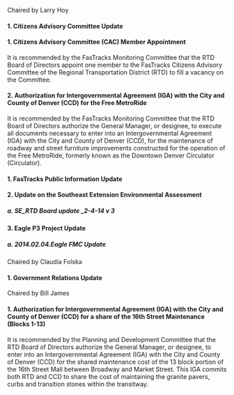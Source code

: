 Chaired by Larry Hoy

#### 1. Citizens Advisory Committee Update

#### 1. Citizens Advisory Committee (CAC) Member Appointment

It is recommended by the FasTracks Monitoring Committee that the RTD Board of Directors appoint one member to the FasTracks Citizens Advisory Committee of the Regional Transportation District (RTD) to fill a vacancy on the Committee.

#### 2. Authorization for Intergovernmental Agreement (IGA) with the City and County of Denver (CCD) for the Free MetroRide

It is recommended by the FasTracks Monitoring Committee that the RTD Board of Directors authorize the General Manager, or designee, to execute all documents necessary to enter into an Intergovernmental Agreement (IGA) with the City and County of Denver (CCD), for the maintenance of roadway and street furniture improvements constructed for the operation of the Free MetroRide, formerly known as the Downtown Denver Circulator (Circulator).

#### 1. FasTracks Public Information Update

#### 2. Update on the Southeast Extension Environmental Assessment

##### a. SE_RTD Board update _2-4-14 v 3

#### 3. Eagle P3 Project Update

##### a. 2014.02.04.Eagle FMC Update

Chaired by Claudia Folska

#### 1. Government Relations Update

Chaired by Bill James

#### 1. Authorization for Intergovernmental Agreement (IGA) with the City and County of Denver (CCD) for a share of the 16th Street Maintenance (Blocks 1-13)

It is recommended by the Planning and Development Committee that the RTD Board of Directors authorize the General Manager, or designee, to enter into an Intergovernmental Agreement (IGA) with the City and County of Denver (CCD) for the shared maintenance cost of the 13 block portion of the 16th Street Mall between Broadway and Market Street. This IGA commits both RTD and CCD to share the cost of maintaining the granite pavers, curbs and transition stones within the transitway.